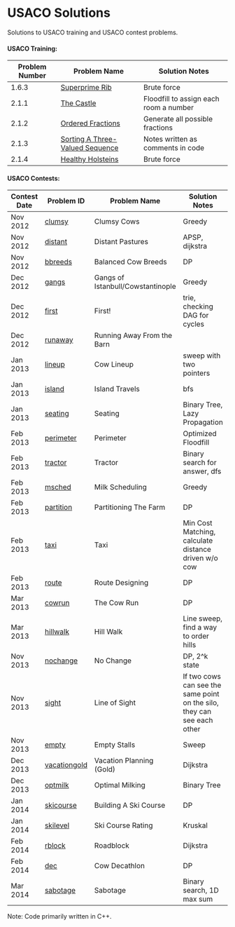 # USACO Solutions

Solutions to USACO training and USACO contest problems.

#### USACO Training:
| Problem Number | Problem Name | Solution Notes |
| -------------- | ------------ | -------------- |
| 1.6.3 | [Superprime Rib][1.6.3] | Brute force |
| 2.1.1 | [The Castle][2.1.1] | Floodfill to assign each room a number |
| 2.1.2 | [Ordered Fractions][2.1.2] | Generate all possible fractions |
| 2.1.3 | [Sorting A Three-Valued Sequence][2.1.3] | Notes written as comments in code |
| 2.1.4 | [Healthy Holsteins][2.1.4] | Brute force |

#### USACO Contests:
| Contest Date | Problem ID | Problem Name | Solution Notes | Division | Score |
| ------------ | ---------- | ------------ | -------------- | -------- | ----- |
| Nov 2012 | [clumsy][clumsy] | Clumsy Cows | Greedy | Silver | 16/16 |
| Nov 2012 | [distant][distant] | Distant Pastures | APSP, dijkstra | Silver | 16/16 |
| Nov 2012 | [bbreeds][bbreeds] | Balanced Cow Breeds | DP | Gold | 16/16 |
| Dec 2012 | [gangs][gangs] | Gangs of Istanbull/Cowstantinople | Greedy | Gold | 12/12 |
| Dec 2012 | [first][first] | First! | trie, checking DAG for cycles | Gold | 12/12 |
| Dec 2012 | [runaway][runaway] | Running Away From the Barn |  | Gold | 10/10 | 
| Jan 2013 | [lineup][lineup] | Cow Lineup | sweep with two pointers | Gold | 10/10 |
| Jan 2013 | [island][island] | Island Travels | bfs | Gold | 11/11 |
| Jan 2013 | [seating][seating] | Seating | Binary Tree, Lazy Propagation | Gold | 10/10 |
| Feb 2013 | [perimeter][perimeter] | Perimeter | Optimized Floodfill | Silver | 10/10 |
| Feb 2013 | [tractor][tractor] | Tractor | Binary search for answer, dfs | Silver | 10/10 |
| Feb 2013 | [msched][msched] | Milk Scheduling | Greedy | Silver | 10/10 |
| Feb 2013 | [partition][partition] | Partitioning The Farm | DP | Gold | 17/17 |
| Feb 2013 | [taxi][taxi] | Taxi | Min Cost Matching, calculate distance driven w/o cow | Gold | 12/12 |
| Feb 2013 | [route][route] | Route Designing | DP | Gold | 10/10 |
| Mar 2013 | [cowrun][cowrun] | The Cow Run | DP | Gold | 14/14 |
| Mar 2013 | [hillwalk][hillwalk] | Hill Walk | Line sweep, find a way to order hills | Gold | 12/12 |
| Nov 2013 | [nochange][nochange] | No Change | DP, 2^k state | Gold | 13/13 |
| Nov 2013 | [sight][sight] | Line of Sight | If two cows can see the same point on the silo, they can see each other | Gold | 11/11 |
| Nov 2013 | [empty][empty] | Empty Stalls | Sweep | Gold | 11/11 |
| Dec 2013 | [vacationgold][vacationgold] | Vacation Planning (Gold) | Dijkstra | Gold | 10/10 |
| Dec 2013 | [optmilk][optmilk] | Optimal Milking | Binary Tree | Gold | 11/11 |
| Jan 2014 | [skicourse][skicourse] | Building A Ski Course | DP | Gold | 10/10 |
| Jan 2014 | [skilevel][skilevel] | Ski Course Rating | Kruskal | Gold | 10/10 |
| Feb 2014 | [rblock][rblock] | Roadblock | Dijkstra | Gold | 10/10 |
| Feb 2014 | [dec][dec] | Cow Decathlon | DP | Gold | 10/10 |
| Mar 2014 | [sabotage][sabotage] | Sabotage | Binary search, 1D max sum | Gold | 14/14 |

[1.6.3]: usaco-training/Chapter%201/1.6.3%20sprime%20-%20Superprime%20Rib.cpp
[2.1.1]: usaco-training/Chapter%202/2.1.1%20-%20The%20Castle.cpp
[2.1.2]: usaco-training/Chapter%202/2.1.2%20-%20Ordered%20Fractions.cpp
[2.1.3]: usaco-training/Chapter%202/2.1.3%20-%20Sorting%20A%20Three-Valued%20Sequence.cpp
[2.1.4]: usaco-training/Chapter%202/2.1.4%20-%20Healthy%20Holsteins.cpp

[clumsy]: usaco-contests/2012nov/silver/clumsy.cpp
[distant]: usaco-contests/2012nov/silver/distant.cpp
[bbreeds]: usaco-contests/2012nov/gold/bbreeds.cpp
[gangs]: usaco-contests/2012dec/gold/gangs.cpp
[first]: usaco-contests/2012dec/gold/first.cpp
[runaway]: usaco-contests/2012dec/gold/runaway.cpp
[lineup]: usaco-contests/2013jan/gold/lineup.cpp
[island]: usaco-contests/2013jan/gold/island.cpp
[seating]: usaco-contests/2013jan/gold/seating.cpp
[perimeter]: usaco-contests/2013feb/silver/perimeter.cpp
[tractor]: usaco-contests/2013feb/silver/tractor.cpp
[msched]: usaco-contests/2013feb/silver/msched.cpp
[partition]: usaco-contests/2013feb/gold/partition.cpp
[taxi]: usaco-contests/2013feb/gold/taxi.cpp
[route]: usaco-contests/2013feb/gold/route.cpp
[cowrun]: usaco-contests/2013mar/gold/cowrun.cpp
[hillwalk]: usaco-contests/2013mar/gold/hillwalk.cpp
[nochange]: usaco-contests/2013nov/gold/nochange.cpp
[sight]: usaco-contests/2013nov/gold/sight.cpp
[empty]: usaco-contests/2013nov/gold/empty.cpp
[vacationgold]: usaco-contests/2013dec/gold/vacationgold.cpp
[optmilk]: usaco-contests/2013dec/gold/optmilk.cpp
[skicourse]: usaco-contests/2014jan/gold/skicourse.cpp
[skilevel]: usaco-contests/2014jan/gold/skilevel.cpp
[rblock]: usaco-contests/2014feb/gold/rblock.cpp
[dec]: usaco-contests/2014feb/gold/dec.cpp
[sabotage]: usaco-contests/2014mar/gold/sabotage.cpp

Note: Code primarily written in C++.
